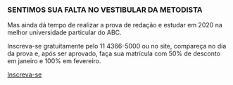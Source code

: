 ### SENTIMOS SUA FALTA NO VESTIBULAR DA METODISTA

Mas ainda dá tempo de realizar a prova de redação e estudar em 2020 na melhor universidade particular do ABC.

Inscreva-se gratuitamente pelo 11 4366-5000 ou no site, compareça no dia da prova e, após ser aprovado, faça sua matrícula com 50% de desconto em janeiro e 100% em fevereiro.

[Inscreva-se](http://vestibularmetodista.com.br/)